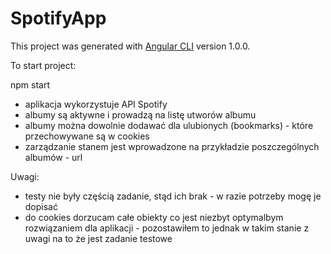 # SpotifyApp

This project was generated with [Angular CLI](https://github.com/angular/angular-cli) version 1.0.0.

To start project:

npm start

* aplikacja wykorzystuje API Spotify
* albumy są aktywne i prowadzą na listę utworów albumu
* albumy można dowolnie dodawać dla ulubionych (bookmarks) - które przechowywane są w cookies 
* zarządzanie stanem jest wprowadzone na przykładzie poszczególnych albumów - url


Uwagi:
* testy nie były częścią zadanie, stąd ich brak - w razie potrzeby mogę je dopisać
* do cookies dorzucam całe obiekty co jest niezbyt optymalbym rozwiązaniem dla aplikacji - pozostawiłem to jednak w takim stanie z uwagi na to że jest zadanie testowe

